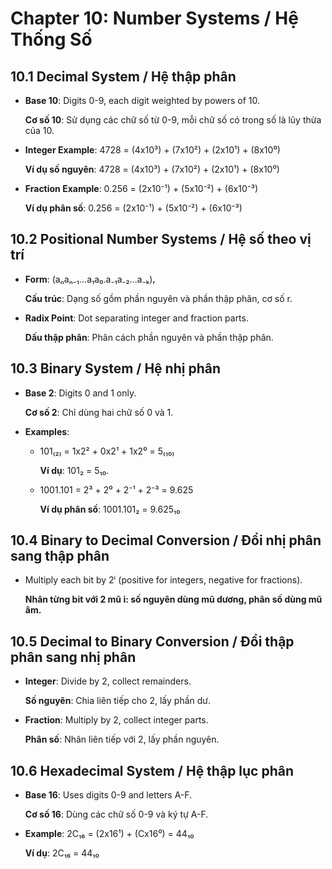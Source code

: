 
# Chapter 10: Number Systems / Hệ Thống Số

## 10.1 Decimal System / Hệ thập phân

*   **Base 10**: Digits 0-9, each digit weighted by powers of 10.

    **Cơ số 10**: Sử dụng các chữ số từ 0-9, mỗi chữ số có trong số là lũy thừa của 10.
*   **Integer Example**: 4728 = (4x10³) + (7x10²) + (2x10¹) + (8x10⁰)

    **Ví dụ số nguyên**: 4728 = (4x10³) + (7x10²) + (2x10¹) + (8x10⁰)
*   **Fraction Example**: 0.256 = (2x10⁻¹) + (5x10⁻²) + (6x10⁻³)

    **Ví dụ phân số**: 0.256 = (2x10⁻¹) + (5x10⁻²) + (6x10⁻³)

## 10.2 Positional Number Systems / Hệ số theo vị trí

*   **Form**: (aₙaₙ₋₁...a₁a₀.a₋₁a₋₂...a₋ₖ)ᵣ

    **Cấu trúc**: Dạng số gồm phần nguyên và phần thập phân, cơ số r.
*   **Radix Point**: Dot separating integer and fraction parts.

    **Dấu thập phân**: Phân cách phần nguyên và phần thập phân.

## 10.3 Binary System / Hệ nhị phân

*   **Base 2**: Digits 0 and 1 only.

    **Cơ số 2**: Chỉ dùng hai chữ số 0 và 1.
*   **Examples**:
    *   101₍₂₎ = 1x2² + 0x2¹ + 1x2⁰ = 5₍₁₀₎

        **Ví dụ**: 101₂ = 5₁₀.
    *   1001.101 = 2³ + 2⁰ + 2⁻¹ + 2⁻³ = 9.625

        **Ví dụ phân số**: 1001.101₂ = 9.625₁₀

## 10.4 Binary to Decimal Conversion / Đổi nhị phân sang thập phân

*   Multiply each bit by 2ⁱ (positive for integers, negative for fractions).

    **Nhân từng bit với 2 mũ i: số nguyên dùng mũ dương, phân số dùng mũ âm.**

## 10.5 Decimal to Binary Conversion / Đổi thập phân sang nhị phân

*   **Integer**: Divide by 2, collect remainders.

    **Số nguyên**: Chia liên tiếp cho 2, lấy phần dư.
*   **Fraction**: Multiply by 2, collect integer parts.

    **Phân số**: Nhân liên tiếp với 2, lấy phần nguyên.

## 10.6 Hexadecimal System / Hệ thập lục phân

*   **Base 16**: Uses digits 0-9 and letters A-F.

    **Cơ số 16**: Dùng các chữ số 0-9 và ký tự A-F.
*   **Example**: 2C₁₆ = (2x16¹) + (Cx16⁰) = 44₁₀

    **Ví dụ**: 2C₁₆ = 44₁₀